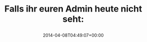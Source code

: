 ---
retweeted: false
source: <a href="http://www.myplume.com/" rel="nofollow">Plume for Android</a>
entities:
  hashtags: []
  symbols: []
  user_mentions: []
  urls:
  - url: http://t.co/wkguoyvKgH
    expanded_url: http://heartbleed.com
    display_url: heartbleed.com
    indices:
    - '40'
    - '62'
display_text_range:
- '0'
- '62'
favorite_count: '0'
id_str: '453394083336450049'
truncated: false
retweet_count: '2'
id: '453394083336450049'
possibly_sensitive: false
created_at: Tue Apr 08 04:49:07 +0000 2014
favorited: false
full_text: 'Falls ihr euren Admin heute nicht seht:'
lang: de
quote_url: http://heartbleed.com
tags:
- pesos/twitter
date: '2014-04-08T04:49:07+00:00'
src: https://twitter.com/bascht/status/453394083336450049
original_url: https://twitter.com/bascht/status/453394083336450049
type: twitter_tweet
text: 'Falls ihr euren Admin heute nicht seht:'
title: 'Falls ihr euren Admin heute nicht seht:

  '

---